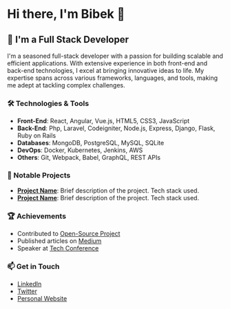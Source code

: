 # Hi there, I'm Bibek 👋

## 🚀 I'm a Full Stack Developer

I'm a seasoned full-stack developer with a passion for building scalable and efficient applications. With extensive experience in both front-end and back-end technologies, I excel at bringing innovative ideas to life. My expertise spans across various frameworks, languages, and tools, making me adept at tackling complex challenges.

### 🛠️ Technologies & Tools

- **Front-End**: React, Angular, Vue.js, HTML5, CSS3, JavaScript
- **Back-End**: Php, Laravel, Codeigniter, Node.js, Express, Django, Flask, Ruby on Rails
- **Databases**: MongoDB, PostgreSQL, MySQL, SQLite
- **DevOps**: Docker, Kubernetes, Jenkins, AWS
- **Others**: Git, Webpack, Babel, GraphQL, REST APIs

### 🌟 Notable Projects

- **[Project Name](URL)**: Brief description of the project. Tech stack used.
- **[Project Name](URL)**: Brief description of the project. Tech stack used.

### 🏆 Achievements

- Contributed to [Open-Source Project](URL)
- Published articles on [Medium](URL)
- Speaker at [Tech Conference](URL)

### 📫 Get in Touch

- [LinkedIn](URL)
- [Twitter](URL)
- [Personal Website](URL)
